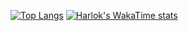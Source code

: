 [![Top Langs](https://github-readme-stats.vercel.app/api/top-langs/?username=love-cherry-roman)](https://github.com/anuraghazra/github-readme-stats)
[![Harlok's WakaTime stats](https://github-readme-stats.vercel.app/api/wakatime?username=love-cherry-roman)](https://github.com/anuraghazra/github-readme-stats)
